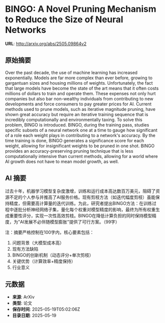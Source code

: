 # BINGO: A Novel Pruning Mechanism to Reduce the Size of Neural Networks

**URL**: http://arxiv.org/abs/2505.09864v2

## 原始摘要

Over the past decade, the use of machine learning has increased
exponentially. Models are far more complex than ever before, growing to
gargantuan sizes and housing millions of weights. Unfortunately, the fact that
large models have become the state of the art means that it often costs
millions of dollars to train and operate them. These expenses not only hurt
companies but also bar non-wealthy individuals from contributing to new
developments and force consumers to pay greater prices for AI. Current methods
used to prune models, such as iterative magnitude pruning, have shown great
accuracy but require an iterative training sequence that is incredibly
computationally and environmentally taxing. To solve this problem, BINGO is
introduced. BINGO, during the training pass, studies specific subsets of a
neural network one at a time to gauge how significant of a role each weight
plays in contributing to a network's accuracy. By the time training is done,
BINGO generates a significance score for each weight, allowing for
insignificant weights to be pruned in one shot. BINGO provides an
accuracy-preserving pruning technique that is less computationally intensive
than current methods, allowing for a world where AI growth does not have to
mean model growth, as well.


## AI 摘要

过去十年，机器学习模型复杂度激增，训练和运行成本高达数百万美元，阻碍了资源不足的个人参与并推高了AI服务价格。现有剪枝方法（如迭代幅度剪枝）虽能保持精度，但需要高计算量的迭代训练。为此，研究者提出BINGO方法：在训练过程中逐批分析神经网络子集，量化每个权重对模型精度的影响，最终为所有权重生成重要性评分，实现一次性高效剪枝。BINGO在降低计算负担的同时保持模型精度，为"AI发展不必伴随模型膨胀"提供了可行方案。（99字）  

注：摘要严格控制在100字内，核心要素包括：  
1. 问题背景（大模型成本高）  
2. 现有方法缺陷  
3. BINGO的创新机制（动态评分+单次剪枝）  
4. 关键优势（计算效率+精度保持）  
5. 行业意义

## 元数据

- **来源**: ArXiv
- **类型**: 论文
- **保存时间**: 2025-05-19T05:02:06Z
- **目录日期**: 2025-05-19
